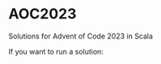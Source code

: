 # AOC2023
Solutions for Advent of Code 2023 in Scala

If you want to run a solution:
```mkdir AdventOfCode2023
```
```cd AdventOfCode2023
```
```git clone https://github.com/CalebBunch/AOC2023
```
```cd day1
```
```scala Solve.scala
```
